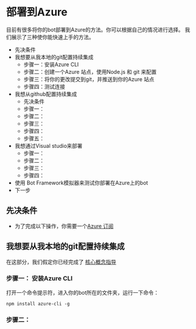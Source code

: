 # 部署到Azure

目前有很多将你的bot部署到Azure的方法。你可以根据自己的情况进行选择。
我们展示了三种使你能快速上手的方法。

 - 先决条件
 - 我想要从我本地的git配置持续集成
   - 步骤一：安装Azure CLI
   - 步骤二：创建一个Azure 站点，使用Node.js 和 git 来配置
   - 步骤三：将你的更改提交到git，并推送到你的Azure 站点
   - 步骤四：测试连接
 - 我想从github配置持续集成
   - 先决条件
   - 步骤一：
   - 步骤二：
   - 步骤三：
   - 步骤四：
   - 步骤五：
 - 我想通过Visual studio来部署
   - 步骤一：
   - 步骤二：
   - 步骤三：
   - 步骤四：
 - 使用 Bot Framework模拟器来测试你部署在Azure上的bot
 - 下一步 

## 先决条件
 - 为了完成以下操作，你需要一个[Azure 订阅](URL 'https://azure.microsoft.com/en-us/free/')

 ## 我想要从我本地的git配置持续集成

 在这部分，我们假定你已经完成了 [核心概念指导]()
 ### 步骤一： 安装Azure CLI
 打开一个命令提示符，进入你的bot所在的文件夹，运行一下命令：
 ``` shell
 npm install azure-cli -g
 ```
 ### 步骤二：
 
